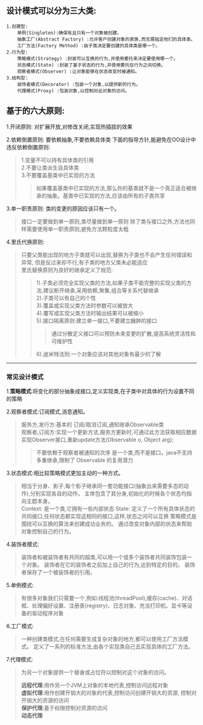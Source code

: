 ## 设计模式可以分为三大类:
    1.创建型: 
        单例(Singleton):确保有且只有一个对象被创建。 
        抽象工厂(Abstract Factory) :允许客户创建对象的家族,而无需指定他们的具体类。 
        工厂方法(Factory Method) :由子类决定要创建的具体类是哪一个。 
    2.行为型:
        策略模式(Strategy) :封装可以互换的行为,并使用委托来决定要使用哪一个。 
        状态模式(State) :封装了基于状态的行为,并使用委托在行为之间切换。 
        观察者模式(Observer) :让对象能够在状态改变时被通知。 
    3.结构型: 
        装饰者模式(Decorator) :包装一个对象,以提供新的行为。 
        代理模式(Proxy) :包装对象,以控制对此对象的访问。  

## 基于的六大原则:

1.开闭原则: 对扩展开放,对修改关闭,实现热插拔的效果

2.依赖倒置原则: 要依赖抽象,不要依赖具体类
    下面的指导方针,能避免在OO设计中违反依赖倒置原则:
> 1.变量不可以持有具体类的引用  
> 2.不要让类派生自具体类  
> 3.不要覆盖基类中已实现的方法
 > > 如果覆盖基类中已实现的方法,那么你的基类就不是一个真正适合被继承的抽象。基类中已实现的方法,应该由所有的子类共享

3.单一职责原则: 类的变更的原因应该只有一个。
> 接口一定要做到单一原则,类尽量做到单一原则
> 除了类与接口之外,方法也同样需要使用单一职责原则,避免方法颗粒度太粗

4.里氏代换原则:
> 只要父类能出现的地方子类就可以出现,替换为子类也不会产生任何错误和异常,
> 但是反过来却不行,有子类的地方父类未必能适应  
> 里氏替换原则为良好的继承定义了规范:
> > 1).子类必须完全实现父类的方法,如果子类不能完整的实现父类的方法,建议断开继承,采用依赖,聚集,组合等关系代替继承  
> > 2).子类可以有自己的个性  
> > 3).覆盖或实现父类方法时参数可以被放大  
> > 4).覆写或实现父类方法时输出结果可以被缩小  
> > 5).接口隔离原则:建立单一接口,不要建立臃肿的接口
> > > 通过分散定义接口可以预防未来变更的扩散,提高系统灵活性和可维护性
> > >
> > 6).迪米特法则:一个对象应该对其他对象有最少的了解


-----------------------
### 常见设计模式

1.**策略模式**:将变化的部分抽象成接口,定义实现类,在子类中对具体的行为设置不同的策略

2.观察者模式:订阅模式,消息通知。
> 服务方,发行方:基本的 订阅/取消订阅,通知继承Observable类  
> 观察者,订阅方:实现一个更新方法,服务方更新时,可通过此方法获取相应数据实现Observer接口,重新update方法(Observable
> o, Object arg);
>> 不要依赖于观察者被通知的次序
    是一个类,而不是接口。java不支持多重继承,限制了 Observable 的复用潜力

3.状态模式:相比较策略模式更加主动的一种方式。
>相当于分身、影子,每个影子继承同一套功能接口(抽象出来需要多态的动作),分别实现各自的动作。
>主体包含了其分身,初始化的时候各个状态均指向主题本身。  
 Context: 是一个类,它拥有一些内部状态 State:
 定义了一个所有具体状态的共同接口,任何状态都实现这相同的接口,这样,状态之间可以互换
 策略模式是围绕可以互换的算法来创建成功业务的。
 通过改变对象内部的状态来帮助对象控制自己的行为。

4.装饰者模式:
>装饰者和被装饰者有共同的超类,可以用一个或多个装饰者共同装饰包装一个对象。
>装饰者在它的装饰者之前加上自己的行为,达到特定的目的。
>装饰者保存了一个被装饰者的引用。

5.单例模式:
> 有很多对象我们只需要一个,例如:线程池(threadPool),缓存(cache)、对话框、处理偏好设置、注册表(registry)、日志对象、充当打印机、显卡等设备的驱动程序对象

6.工厂模式:
>一种创建类模式,在任何需要生成复杂对象的地方,都可以使用工厂方法模式。
>定义了一系列的标准方法,由各个实现类自己去实现具体的工厂方法。

7.代理模式:
>为另一个对象提供一个替身或占位符以控制对这个对象的访问。
>
> **远程代理**:用作另一个JVM上对象的本地代表,控制访问远程对象  
> **虚拟代理**:用作创建开销大的对象的代表,控制访问创建开销大的资源,
> 控制对开销大的资源的访问  
> **保护代理**:基于权限控制对资源的访问  
> **动态代理**

